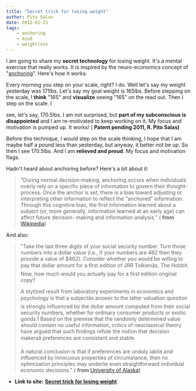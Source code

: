 ```yaml
---
title: "Secret trick for losing weight"
author: Pito Salas
date: 2012-01-21
tags:
    - anchoring
    - mind
    - weightloss
---
```




I am going to share my **secret technology** for losing weight. It's a mental
exercise that really works. It is inspired by the neuro-economics concept of
"[anchoring](<http://en.wikipedia.org/wiki/Anchoring>)". Here's how it works:

Every morning you step on your scale, right? I do. Well let's say my weight
yesterday was 171lbs. Let's say my goal weight is 165lbs. Before stepping on
the scale, I **think** "165" and **visualize** seeing "165" on the read out.
Then I step on the scale. I

see, let's say, 170.5lbs. I am not surprised, but **part of my subconscious is
disappointed** and I am re-motivated to keep working on it. My focus and
motivation is pumped up. It works! ( **Patent pending 2011, R. Pito Salas)**

Before this technique, I would step on the scale thinking, I hope that I am
maybe half a pound less than yesterday, but anyway, it better not be up. So
then I see 170.5lbs. And I am **relieved and proud**. My focus and motivation
flags.

Hadn't heard about anchoring before? Here's a bit about it:

> "During normal decision-making, anchoring occurs when individuals overly
> rely on a specific piece of information to govern their thought-process.
> Once the anchor is set, there is a bias toward adjusting or interpreting
> other information to reflect the "anchored" information. Through this
> cognitive bias, the first information learned about a subject (or, more
> generally, information learned at an early age) can affect future decision-
> making and information analysis." ( **from**
> [Wikipedia](<http://en.wikipedia.org/wiki/Anchoring>))

And also:

> "Take the last three digits of your social security number. Turn those
> numbers into a dollar value (i.e., if your numbers are 462 then they provide
> a value of $462). Consider whether you would be willing to pay that dollar
> amount for a first edition of JRR Tolkienâs, The Hobbit. Now, how much
> would you actually pay for a first edition original copy?
>
> A stylized result from laboratory experiments in economics and psychology is
> that a subjectâs answer to the latter valuation question is strongly
> influenced by the dollar amount computed from their social security numbers,
> whether for ordinary consumer products or exotic goods.1 Based on the
> premise that the randomly determined value should contain no useful
> information, critics of neoclassical theory have argued that such findings
> refute the notion that decision makersâ preferences are consistent and
> stable.
>
> A natural conclusion is that if preferences are unduly labile and influenced
> by innocuous properties of circumstance, then no optimization principles may
> underlie even straightforward individual economic decisions." ( **from**
> [University of
> Alaska)](<http://www.econpapers.uaa.alaska.edu/RePEC/ala/wpaper/ALA201102.pdf>)


* **Link to site:** **[Secret trick for losing weight](None)**
